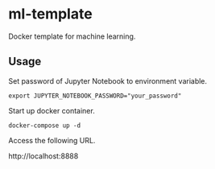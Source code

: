 # ml-template

Docker template for machine learning.

## Usage

Set password of Jupyter Notebook to environment variable.

```
export JUPYTER_NOTEBOOK_PASSWORD="your_password"
```

Start up docker container.

```
docker-compose up -d
```

Access the following URL.

http://localhost:8888
